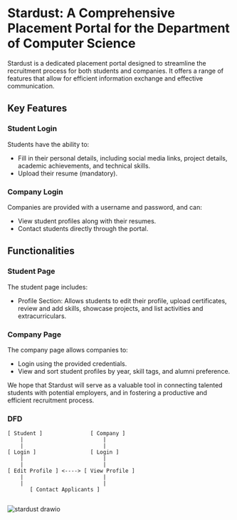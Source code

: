 # Stardust: A Comprehensive Placement Portal for the Department of Computer Science

Stardust is a dedicated placement portal designed to streamline the recruitment process for both students and companies. It offers a range of features that allow for efficient information exchange and effective communication.

## Key Features

### Student Login
Students have the ability to:
* Fill in their personal details, including social media links, project details, academic achievements, and technical skills.
* Upload their resume (mandatory).

### Company Login
Companies are provided with a username and password, and can:
* View student profiles along with their resumes.
* Contact students directly through the portal.

## Functionalities

### Student Page
The student page includes:
* Profile Section: Allows students to edit their profile, upload certificates, review and add skills, showcase projects, and list activities and extracurriculars.

### Company Page
The company page allows companies to:
* Login using the provided credentials.
* View and sort student profiles by year, skill tags, and alumni preference.

We hope that Stardust will serve as a valuable tool in connecting talented students with potential employers, and in fostering a productive and efficient recruitment process.

### DFD
```
[ Student ]               [ Company ]
    |                         |
    |                         |
[ Login ]                 [ Login ]
    |                         |
    |                         |
[ Edit Profile ] <----> [ View Profile ]
    |                         |
    |                         |
       [ Contact Applicants ]


```
![stardust drawio](https://github.com/teconiq-dev/Stardust/assets/93860427/d60cbb77-f009-4aef-a509-a808fbf1bf66)
<?xml version="1.0" encoding="UTF-8"?>
<!-- Do not edit this file with editors other than draw.io -->
<!DOCTYPE svg PUBLIC "-//W3C//DTD SVG 1.1//EN" "http://www.w3.org/Graphics/SVG/1.1/DTD/svg11.dtd">
